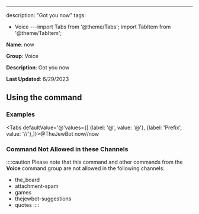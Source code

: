 ---
description: "Got you now"
tags:
  - Voice
---import Tabs from '@theme/Tabs';
import TabItem from '@theme/TabItem';

**Name**: now

**Group**: Voice

**Description**: Got you now

**Last Updated**: 6/29/2023

## Using the command

### Examples
<Tabs defaultValue='@'values={[ {label: '@', value: '@'}, {label: 'Prefix', value: '//'},]}><TabItem value='@'>@TheJewBot now</TabItem><TabItem value='//'>//now</TabItem></Tabs>

### Command Not Allowed in these Channels
::::caution Please note that this command and other commands from the **Voice** command group are not allowed in the following channels:
- the_board
- attachment-spam
- games
- thejewbot-suggestions
- quotes
::::